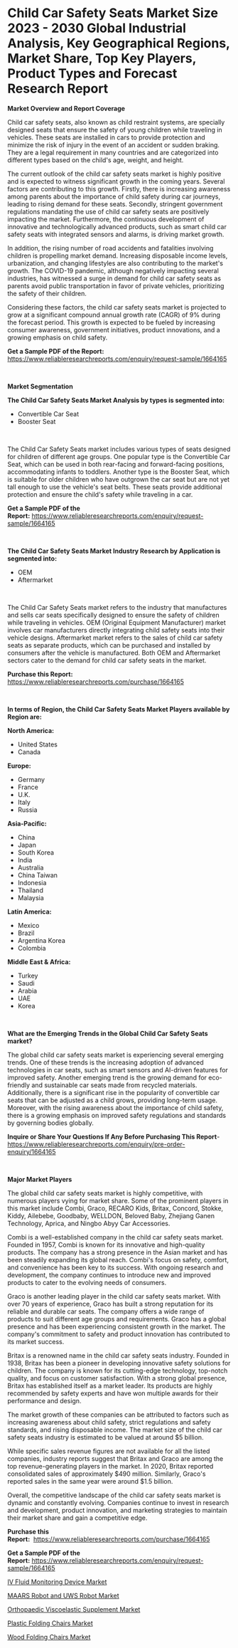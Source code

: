 <p><h1>Child Car Safety Seats Market Size 2023 - 2030 Global Industrial Analysis, Key Geographical Regions, Market Share, Top Key Players, Product Types and Forecast Research Report</h1></p><p><strong>Market Overview and Report Coverage</strong></p>
<p><p>Child car safety seats, also known as child restraint systems, are specially designed seats that ensure the safety of young children while traveling in vehicles. These seats are installed in cars to provide protection and minimize the risk of injury in the event of an accident or sudden braking. They are a legal requirement in many countries and are categorized into different types based on the child's age, weight, and height.</p><p>The current outlook of the child car safety seats market is highly positive and is expected to witness significant growth in the coming years. Several factors are contributing to this growth. Firstly, there is increasing awareness among parents about the importance of child safety during car journeys, leading to rising demand for these seats. Secondly, stringent government regulations mandating the use of child car safety seats are positively impacting the market. Furthermore, the continuous development of innovative and technologically advanced products, such as smart child car safety seats with integrated sensors and alarms, is driving market growth.</p><p>In addition, the rising number of road accidents and fatalities involving children is propelling market demand. Increasing disposable income levels, urbanization, and changing lifestyles are also contributing to the market's growth. The COVID-19 pandemic, although negatively impacting several industries, has witnessed a surge in demand for child car safety seats as parents avoid public transportation in favor of private vehicles, prioritizing the safety of their children.</p><p>Considering these factors, the child car safety seats market is projected to grow at a significant compound annual growth rate (CAGR) of 9% during the forecast period. This growth is expected to be fueled by increasing consumer awareness, government initiatives, product innovations, and a growing emphasis on child safety.</p></p>
<p><strong>Get a Sample PDF of the Report:</strong> <a href="https://www.reliableresearchreports.com/enquiry/request-sample/1664165">https://www.reliableresearchreports.com/enquiry/request-sample/1664165</a></p>
<p>&nbsp;</p>
<p><strong>Market Segmentation</strong></p>
<p><strong>The Child Car Safety Seats Market Analysis by types is segmented into:</strong></p>
<p><ul><li>Convertible Car Seat</li><li>Booster Seat</li></ul></p>
<p>&nbsp;</p>
<p><p>The Child Car Safety Seats market includes various types of seats designed for children of different age groups. One popular type is the Convertible Car Seat, which can be used in both rear-facing and forward-facing positions, accommodating infants to toddlers. Another type is the Booster Seat, which is suitable for older children who have outgrown the car seat but are not yet tall enough to use the vehicle's seat belts. These seats provide additional protection and ensure the child's safety while traveling in a car.</p></p>
<p><strong>Get a Sample PDF of the Report:</strong>&nbsp;<a href="https://www.reliableresearchreports.com/enquiry/request-sample/1664165">https://www.reliableresearchreports.com/enquiry/request-sample/1664165</a></p>
<p>&nbsp;</p>
<p><strong>The Child Car Safety Seats Market Industry Research by Application is segmented into:</strong></p>
<p><ul><li>OEM</li><li>Aftermarket</li></ul></p>
<p>&nbsp;</p>
<p><p>The Child Car Safety Seats market refers to the industry that manufactures and sells car seats specifically designed to ensure the safety of children while traveling in vehicles. OEM (Original Equipment Manufacturer) market involves car manufacturers directly integrating child safety seats into their vehicle designs. Aftermarket market refers to the sales of child car safety seats as separate products, which can be purchased and installed by consumers after the vehicle is manufactured. Both OEM and Aftermarket sectors cater to the demand for child car safety seats in the market.</p></p>
<p><strong>Purchase this Report:</strong>&nbsp; <a href="https://www.reliableresearchreports.com/purchase/1664165">https://www.reliableresearchreports.com/purchase/1664165</a></p>
<p>&nbsp;</p>
<p><strong>In terms of Region, the Child Car Safety Seats Market Players available by Region are:</strong></p>
<p>
    <p> <strong> North America: </strong>
        <ul>
            <li>United States</li>
            <li>Canada</li>
        </ul>
        </p> 
    <p> <strong> Europe: </strong>
        <ul>
            <li>Germany</li>
            <li>France</li>
            <li>U.K.</li>
            <li>Italy</li>
            <li>Russia</li>
        </ul>
        </p> 
    <p> <strong> Asia-Pacific: </strong>
        <ul>
            <li>China</li>
            <li>Japan</li>
            <li>South Korea</li>
            <li>India</li>
            <li>Australia</li>
            <li>China Taiwan</li>
            <li>Indonesia</li>
            <li>Thailand</li>
            <li>Malaysia</li>
        </ul>
        </p> 
    <p> <strong> Latin America: </strong>
        <ul>
            <li>Mexico</li>
            <li>Brazil</li>
            <li>Argentina Korea</li>
            <li>Colombia</li>
        </ul>
        </p> 
    <p> <strong> Middle East & Africa: </strong>
        <ul>
            <li>Turkey</li>
            <li>Saudi</li>
            <li>Arabia</li>
            <li>UAE</li>
            <li>Korea</li>
        </ul>
    </p>
    </p>
<p>&nbsp;</p>
<p><strong>What are the Emerging Trends in the Global Child Car Safety Seats market?</strong></p>
<p><p>The global child car safety seats market is experiencing several emerging trends. One of these trends is the increasing adoption of advanced technologies in car seats, such as smart sensors and AI-driven features for improved safety. Another emerging trend is the growing demand for eco-friendly and sustainable car seats made from recycled materials. Additionally, there is a significant rise in the popularity of convertible car seats that can be adjusted as a child grows, providing long-term usage. Moreover, with the rising awareness about the importance of child safety, there is a growing emphasis on improved safety regulations and standards by governing bodies globally.</p></p>
<p><strong>Inquire or Share Your Questions If Any Before Purchasing This Report</strong>- <a href="https://www.reliableresearchreports.com/enquiry/pre-order-enquiry/1664165">https://www.reliableresearchreports.com/enquiry/pre-order-enquiry/1664165</a></p>
<p>&nbsp;</p>
<p><strong>Major Market Players</strong></p>
<p><p>The global child car safety seats market is highly competitive, with numerous players vying for market share. Some of the prominent players in this market include Combi, Graco, RECARO Kids, Britax, Concord, Stokke, Kiddy, Ailebebe, Goodbaby, WELLDON, Beloved Baby, Zhejiang Ganen Technology, Aprica, and Ningbo Abyy Car Accessories.</p><p>Combi is a well-established company in the child car safety seats market. Founded in 1957, Combi is known for its innovative and high-quality products. The company has a strong presence in the Asian market and has been steadily expanding its global reach. Combi's focus on safety, comfort, and convenience has been key to its success. With ongoing research and development, the company continues to introduce new and improved products to cater to the evolving needs of consumers.</p><p>Graco is another leading player in the child car safety seats market. With over 70 years of experience, Graco has built a strong reputation for its reliable and durable car seats. The company offers a wide range of products to suit different age groups and requirements. Graco has a global presence and has been experiencing consistent growth in the market. The company's commitment to safety and product innovation has contributed to its market success.</p><p>Britax is a renowned name in the child car safety seats industry. Founded in 1938, Britax has been a pioneer in developing innovative safety solutions for children. The company is known for its cutting-edge technology, top-notch quality, and focus on customer satisfaction. With a strong global presence, Britax has established itself as a market leader. Its products are highly recommended by safety experts and have won multiple awards for their performance and design.</p><p>The market growth of these companies can be attributed to factors such as increasing awareness about child safety, strict regulations and safety standards, and rising disposable income. The market size of the child car safety seats industry is estimated to be valued at around $5 billion.</p><p>While specific sales revenue figures are not available for all the listed companies, industry reports suggest that Britax and Graco are among the top revenue-generating players in the market. In 2020, Britax reported consolidated sales of approximately $490 million. Similarly, Graco's reported sales in the same year were around $1.5 billion.</p><p>Overall, the competitive landscape of the child car safety seats market is dynamic and constantly evolving. Companies continue to invest in research and development, product innovation, and marketing strategies to maintain their market share and gain a competitive edge.</p></p>
<p><strong>Purchase this Report:</strong>&nbsp;&nbsp;<a href="https://www.reliableresearchreports.com/purchase/1664165">https://www.reliableresearchreports.com/purchase/1664165</a></p>
<p></p>
<p><strong>Get a Sample PDF of the Report:</strong>&nbsp;<a href="https://www.reliableresearchreports.com/enquiry/request-sample/1664165">https://www.reliableresearchreports.com/enquiry/request-sample/1664165</a></p>
<p><p><a href="https://www.linkedin.com/pulse/iv-fluid-monitoring-device-market-size-growth-forecast/">IV Fluid Monitoring Device Market</a></p><p><a href="https://www.linkedin.com/pulse/maars-robot-uws-market-size-share-global-analysis-report-2023/">MAARS Robot and UWS Robot Market</a></p><p><a href="https://www.linkedin.com/pulse/orthopaedic-viscoelastic-supplement-market-research-report/">Orthopaedic Viscoelastic Supplement Market</a></p><p><a href="https://medium.com/@fire.belt.bug/plastic-folding-chairs-market-size-growth-forecast-2023-2030-420ab7627019">Plastic Folding Chairs Market</a></p><p><a href="https://medium.com/@sink.pay.sand/wood-folding-chairs-market-size-growth-forecast-2023-2030-04c09709b426">Wood Folding Chairs Market</a></p></p>